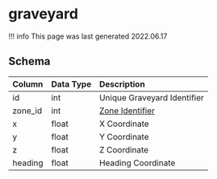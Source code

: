 # graveyard

!!! info
	This page was last generated 2022.06.17

## Schema

| Column | Data Type | Description |
| :--- | :--- | :--- |
| id | int | Unique Graveyard Identifier |
| zone_id | int | [Zone Identifier](../../../../server/zones/zone-list) |
| x | float | X Coordinate |
| y | float | Y Coordinate |
| z | float | Z Coordinate |
| heading | float | Heading Coordinate |

